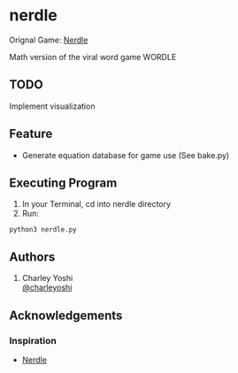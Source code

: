 # nerdle
Orignal Game: [Nerdle](https://nerdlegame.com/)

Math version of the viral word game WORDLE


## TODO
Implement visualization


## Feature
* Generate equation database for game use (See bake.py) 

## Executing Program
1. In your Terminal, cd into nerdle directory
2. Run:
```
python3 nerdle.py
```


## Authors
1.  Charley Yoshi  
[@charleyoshi](https://charleyoshi.github.io)

## Acknowledgements
### Inspiration
* [Nerdle](https://nerdlegame.com/)
